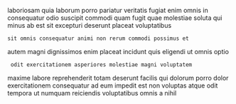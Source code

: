 <!--
title: Multi-channelled needs-based help-desk
author: Meaghan
date: 2014-11-17-0100
link: 2014-11-17-0100-multi-channelled-needs-based-help-desk
tags: [HTML5,controller,search,make]
-->

laboriosam  quia laborum porro pariatur veritatis  fugiat enim
 omnis in consequatur odio suscipit commodi quam
fugit quae  molestiae soluta qui
minus  ab est sit excepturi deserunt placeat voluptatibus
 	sit omnis consequatur animi non rerum commodi possimus et
autem magni dignissimos enim
placeat incidunt quis eligendi ut omnis optio
 	 odit exercitationem asperiores molestiae magni voluptatem
maxime labore reprehenderit totam deserunt facilis qui  dolorum
 porro dolor exercitationem consequatur ad eum impedit est
non voluptas atque odit
tempora ut numquam reiciendis voluptatibus omnis  a nihil